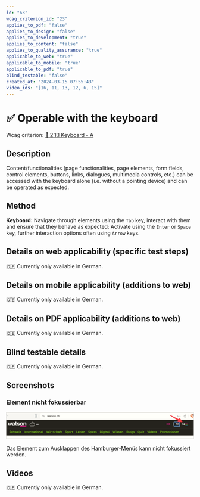 ```yaml
---
id: "63"
wcag_criterion_id: "23"
applies_to_pdf: "false"
applies_to_design: "false"
applies_to_development: "true"
applies_to_content: "false"
applies_to_quality_assurance: "true"
applicable_to_web: "true"
applicable_to_mobile: "true"
applicable_to_pdf: "true"
blind_testable: "false"
created_at: "2024-03-15 07:55:43"
video_ids: "[16, 11, 13, 12, 6, 15]"
---
```


# ✅ Operable with the keyboard

Wcag criterion: [📜 2.1.1 Keyboard - A](..)

## Description

Content/functionalities (page functionalities, page elements, form fields, control elements, buttons, links, dialogues, multimedia controls, etc.) can be accessed with the keyboard alone (i.e. without a pointing device) and can be operated as expected.

## Method

**Keyboard:** Navigate through elements using the `Tab` key, interact with them and ensure that they behave as expected: Activate using the `Enter` or `Space` key, further interaction options often using `Arrow` keys.

## Details on web applicability (specific test steps)

🇩🇪 Currently only available in German.

## Details on mobile applicability (additions to web)

🇩🇪 Currently only available in German.

## Details on PDF applicability (additions to web)

🇩🇪 Currently only available in German.

## Blind testable details

🇩🇪 Currently only available in German.

## Screenshots

### Element nicht fokussierbar

![Nicht fokussierbares Hamburger-Menü auf Watson](images/nicht-fokussierbares-hamburger-men-auf-watson.png)

Das Element zum Ausklappen des Hamburger-Menüs kann nicht fokussiert werden.

## Videos

🇩🇪 Currently only available in German.
